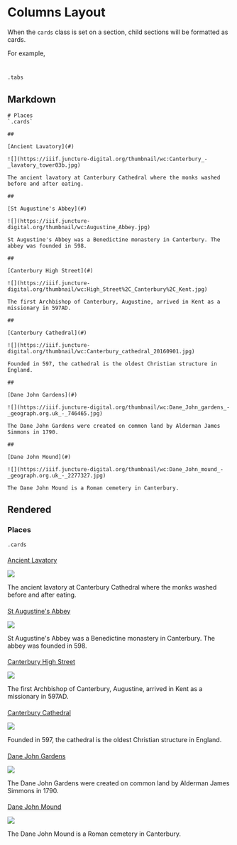 # Columns Layout

When the `cards` class is set on a section, child sections will be formatted as cards.

For example,

#
`.tabs`

## Markdown

```markup
# Places 
`.cards`

##

[Ancient Lavatory](#)

![](https://iiif.juncture-digital.org/thumbnail/wc:Canterbury_-_lavatory_tower03b.jpg)

The ancient lavatory at Canterbury Cathedral where the monks washed before and after eating.

##

[St Augustine's Abbey](#)

![](https://iiif.juncture-digital.org/thumbnail/wc:Augustine_Abbey.jpg)

St Augustine's Abbey was a Benedictine monastery in Canterbury. The abbey was founded in 598.

##

[Canterbury High Street](#)

![](https://iiif.juncture-digital.org/thumbnail/wc:High_Street%2C_Canterbury%2C_Kent.jpg)

The first Archbishop of Canterbury, Augustine, arrived in Kent as a missionary in 597AD. 

##

[Canterbury Cathedral](#)

![](https://iiif.juncture-digital.org/thumbnail/wc:Canterbury_cathedral_20160901.jpg)

Founded in 597, the cathedral is the oldest Christian structure in England.

##

[Dane John Gardens](#)

![](https://iiif.juncture-digital.org/thumbnail/wc:Dane_John_gardens_-_geograph.org.uk_-_746465.jpg)

The Dane John Gardens were created on common land by Alderman James Simmons in 1790.

##

[Dane John Mound](#)

![](https://iiif.juncture-digital.org/thumbnail/wc:Dane_John_mound_-_geograph.org.uk_-_2277327.jpg)

The Dane John Mound is a Roman cemetery in Canterbury.

```

## Rendered

### Places 
`.cards`

####

[Ancient Lavatory](#)

![](https://iiif.juncture-digital.org/thumbnail/wc:Canterbury_-_lavatory_tower03b.jpg)

The ancient lavatory at Canterbury Cathedral where the monks washed before and after eating.

####

[St Augustine's Abbey](#)

![](https://iiif.juncture-digital.org/thumbnail/wc:Augustine_Abbey.jpg)

St Augustine's Abbey was a Benedictine monastery in Canterbury. The abbey was founded in 598.

####

[Canterbury High Street](#)

![](https://iiif.juncture-digital.org/thumbnail/wc:High_Street%2C_Canterbury%2C_Kent.jpg)

The first Archbishop of Canterbury, Augustine, arrived in Kent as a missionary in 597AD. 

####

[Canterbury Cathedral](#)

![](https://iiif.juncture-digital.org/thumbnail/wc:Canterbury_cathedral_20160901.jpg)

Founded in 597, the cathedral is the oldest Christian structure in England.

####

[Dane John Gardens](#)

![](https://iiif.juncture-digital.org/thumbnail/wc:Dane_John_gardens_-_geograph.org.uk_-_746465.jpg)

The Dane John Gardens were created on common land by Alderman James Simmons in 1790.

####

[Dane John Mound](#)

![](https://iiif.juncture-digital.org/thumbnail/wc:Dane_John_mound_-_geograph.org.uk_-_2277327.jpg)

The Dane John Mound is a Roman cemetery in Canterbury.
